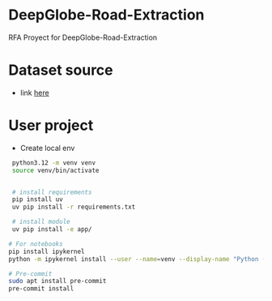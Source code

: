 # DeepGlobe-Road-Extraction
RFA Proyect for DeepGlobe-Road-Extraction

# Dataset source
- link [here](https://www.kaggle.com/datasets/balraj98/deepglobe-road-extraction-dataset)


# User project
- Create local env
```bash
 python3.12 -m venv venv
 source venv/bin/activate


 # install requirements
 pip install uv
 uv pip install -r requirements.txt

 # install module
 uv pip install -e app/

# For notebooks
pip install ipykernel
python -m ipykernel install --user --name=venv --display-name "Python (venv)"

# Pre-commit
sudo apt install pre-commit
pre-commit install
```
